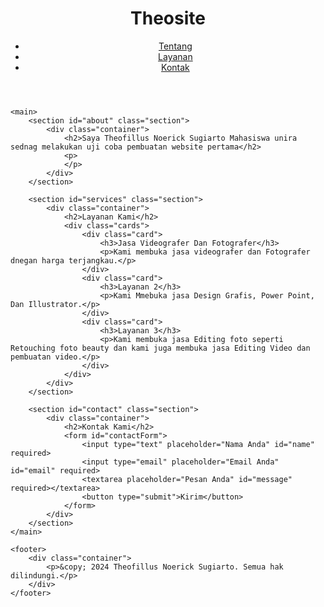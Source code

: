 <!DOCTYPE html>
<html lang="en">
<head>
    <meta charset="UTF-8">
    <meta name="viewport" content="width=device-width, initial-scale=1.0">
    <title>Theosite</title>
    <link rel="stylesheet" href="styles.css">
    <script src="script.js" defer></script>
</head>
<body>
    <header>
        <div class="container">
            <h1>Theosite</h1>
            <nav>
                <ul>
                    <li><a href="#about">Tentang</a></li>
                    <li><a href="#services">Layanan</a></li>
                    <li><a href="#contact">Kontak</a></li>
                </ul>
            </nav>
        </div>
    </header>

    <main>
        <section id="about" class="section">
            <div class="container">
                <h2>Saya Theofillus Noerick Sugiarto Mahasiswa unira sednag melakukan uji coba pembuatan website pertama</h2>
                <p>
                </p>
            </div>
        </section>

        <section id="services" class="section">
            <div class="container">
                <h2>Layanan Kami</h2>
                <div class="cards">
                    <div class="card">
                        <h3>Jasa Videografer Dan Fotografer</h3>
                        <p>Kami membuka jasa videografer dan Fotografer dnegan harga terjangkau.</p>
                    </div>
                    <div class="card">
                        <h3>Layanan 2</h3>
                        <p>Kami Mmebuka jasa Design Grafis, Power Point, Dan Illustrator.</p>
                    </div>
                    <div class="card">
                        <h3>Layanan 3</h3>
                        <p>Kami membuka jasa Editing foto seperti Retouching foto beauty dan kami juga membuka jasa Editing Video dan pembuatan video.</p>
                    </div>
                </div>
            </div>
        </section>

        <section id="contact" class="section">
            <div class="container">
                <h2>Kontak Kami</h2>
                <form id="contactForm">
                    <input type="text" placeholder="Nama Anda" id="name" required>
                    <input type="email" placeholder="Email Anda" id="email" required>
                    <textarea placeholder="Pesan Anda" id="message" required></textarea>
                    <button type="submit">Kirim</button>
                </form>
            </div>
        </section>
    </main>

    <footer>
        <div class="container">
            <p>&copy; 2024 Theofillus Noerick Sugiarto. Semua hak dilindungi.</p>
        </div>
    </footer>
</body>
</html>
